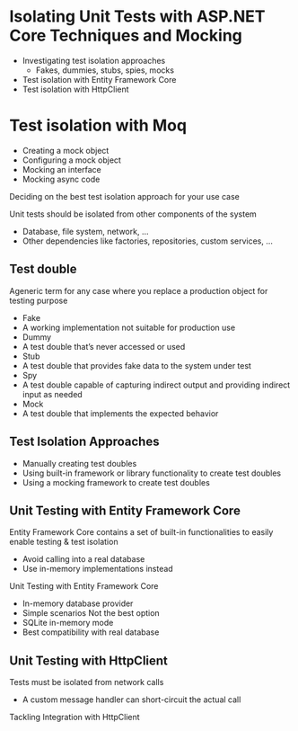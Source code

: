 # Isolating Unit Tests with ASP.NET Core Techniques and Mocking

 - Investigating test isolation approaches
    - Fakes, dummies, stubs, spies, mocks
 - Test isolation with Entity Framework Core
 - Test isolation with HttpClient

# Test isolation with Moq
- Creating a mock object
- Configuring a mock object
- Mocking an interface
- Mocking async code

Deciding on the best test isolation approach for your use case

Unit tests should be isolated from other components of the system
- Database, file system, network, …
- Other dependencies like factories, repositories, custom services, …


## Test double
 Ageneric term for any case where you replace a production object for testing purpose

- Fake
 -  A working implementation not suitable for production use
- Dummy
 -  A test double that’s never accessed or used
- Stub
 -  A test double that provides fake data to the system under test
- Spy
 -  A test double capable of capturing indirect output and providing indirect input as needed
- Mock
 -  A test double that implements the expected behavior

## Test Isolation Approaches

-  Manually creating test doubles
-  Using built-in framework or library functionality to create test doubles
-  Using a mocking framework to create test doubles

## Unit Testing with Entity Framework Core

Entity Framework Core contains a set of built-in functionalities to easily enable testing & test isolation
- Avoid calling into a real database
- Use in-memory implementations instead

Unit Testing with Entity Framework Core
- In-memory database provider
 -  Simple scenarios  Not the best option
- SQLite in-memory mode
 - Best compatibility with real database

## Unit Testing with HttpClient
Tests must be isolated from network calls
- A custom message handler can short-circuit the actual call

Tackling Integration with HttpClient
